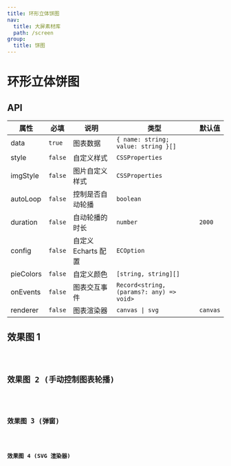 ```yaml
---
title: 环形立体饼图
nav:
  title: 大屏素材库
  path: /screen
group:
  title: 饼图
---
```


# 环形立体饼图

## API

| 属性      | 必填    | 说明                | 类型                                     | 默认值   |
| --------- | ------- | ------------------- | ---------------------------------------- | -------- |
| data      | `true`  | 图表数据            | `{ name: string; value: string }[]`      |          |
| style     | `false` | 自定义样式          | `CSSProperties`                          |          |
| imgStyle  | `false` | 图片自定义样式      | `CSSProperties`                          |          |
| autoLoop  | `false` | 控制是否自动轮播    | `boolean`                                |          |
| duration  | `false` | 自动轮播的时长      | `number`                                 | `2000`   |
| config    | `false` | 自定义 Echarts 配置 | `ECOption`                               |          |
| pieColors | `false` | 自定义颜色          | `[string, string][]`                     |          |
| onEvents  | `false` | 图表交互事件        | `Record<string, (params?: any) => void>` |          |
| renderer  | `false` | 图表渲染器          | `canvas \| svg`                          | `canvas` |

## 效果图 1

<code src="../../../example//CircularSolidPieDemo/demo1.tsx" background="#040727">

## 效果图 2 (手动控制图表轮播)

<code src="../../../example//CircularSolidPieDemo/demo2.tsx" background="#040727">

## 效果图 3 (弹窗)

<code src="../../../example/CircularSolidPieDemo/demo3.tsx" background="#040727">

## 效果图 4 (SVG 渲染器)

<code src="../../../example/CircularSolidPieDemo/demo4.tsx" background="#040727">
